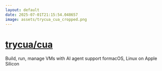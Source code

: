 ```yaml
---
layout: default
date: 2025-07-01T21:15:54.048657
image: assets/trycua_cua_cropped.png
---
```


# [trycua/cua](https://github.com/trycua/cua)

Build, run, manage VMs with AI agent support formacOS, Linux on Apple Silicon
